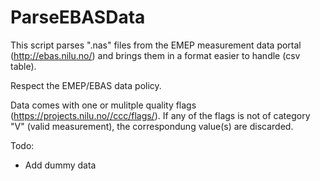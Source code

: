 # ParseEBASData
This script parses ".nas" files from the EMEP measurement data portal (http://ebas.nilu.no/) and brings them in a format easier to handle (csv table).

Respect the EMEP/EBAS data policy.

Data comes with one or mulitple quality flags (https://projects.nilu.no//ccc/flags/).
If any of the flags is not of category "V" (valid measurement), the correspondung value(s) are discarded.

Todo:
 - Add dummy data
